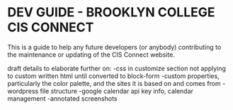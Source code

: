 # DEV GUIDE - BROOKLYN COLLEGE CIS CONNECT

This is a guide to help any future developers (or anybody) contributing to the maintenance or updating of the CIS Connect website.

draft details to elaborate further on:
    -css in customize section not applying to custom written html until converted to block-form
    -custom properties, particularly the color palette, and the sites it is based on and comes from
    -wordpress file structure
    -google calendar api key info, calendar management
    -annotated screenshots